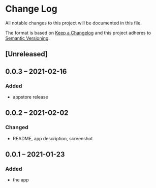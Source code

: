 # Change Log
All notable changes to this project will be documented in this file.

The format is based on [Keep a Changelog](http://keepachangelog.com/)
and this project adheres to [Semantic Versioning](http://semver.org/).

## [Unreleased]

## 0.0.3 – 2021-02-16
### Added
- appstore release

## 0.0.2 – 2021-02-02
### Changed
- README, app description, screenshot

## 0.0.1 – 2021-01-23
### Added
* the app
